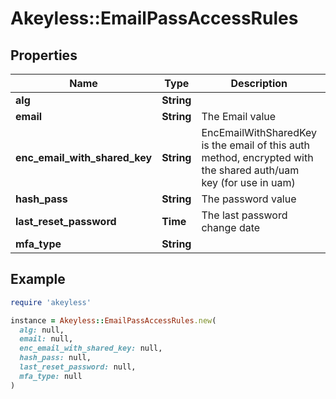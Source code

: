 # Akeyless::EmailPassAccessRules

## Properties

| Name | Type | Description | Notes |
| ---- | ---- | ----------- | ----- |
| **alg** | **String** |  | [optional] |
| **email** | **String** | The Email value | [optional] |
| **enc_email_with_shared_key** | **String** | EncEmailWithSharedKey is the email of this auth method, encrypted with the shared auth/uam key (for use in uam) | [optional] |
| **hash_pass** | **String** | The password value | [optional] |
| **last_reset_password** | **Time** | The last password change date | [optional] |
| **mfa_type** | **String** |  | [optional] |

## Example

```ruby
require 'akeyless'

instance = Akeyless::EmailPassAccessRules.new(
  alg: null,
  email: null,
  enc_email_with_shared_key: null,
  hash_pass: null,
  last_reset_password: null,
  mfa_type: null
)
```

